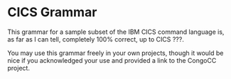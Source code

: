 # CICS Grammar 

This grammar for a sample subset of the IBM CICS command language is, as far as I can tell, completely 100% correct, up to CICS ???.

You may use this grammar freely in your own projects, though it would be nice if you acknowledged your use and provided a link to the CongoCC project.


